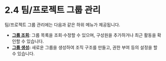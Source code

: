# 2.4 팀/프로젝트 그룹 관리

팀/프로젝트 그룹 관리에는 다음과 같은 하위 메뉴가 제공됩니다.

* [**그룹 조회**](2.4.1.md#undefined): 그룹 목록을 조회·수정할 수 있으며, 구성원을 추가하거나 최근 활동을 확인할 수 있습니다.
* [**그룹 생성**](2.4.2.md)**:** 새로운 그룹을 생성하여 조직 구조를 만들고, 권한 부여 등의 설정을 할 수 있습니다.
